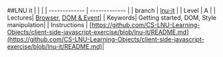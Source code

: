 ##LNU it
|  |  |
| ------------- | ------------- |
|  branch | [lnu-it](https://github.com/CS-LNU-Learning-Objects/client-side-javascript-exercise/tree/lnu-it) |
| Level  | A  |
| Lectures| [Browser](https://github.com/CS-LNU-Learning-Objects/client-side-javascript/tree/master/lectures/01-browser), [DOM & Event](https://github.com/CS-LNU-Learning-Objects/client-side-javascript/tree/master/lectures/02-domevent)|
| Keywords| Getting started, DOM, Style manipulation|
| Instructions | [https://github.com/CS-LNU-Learning-Objects/client-side-javascript-exercise/blob/lnu-it/README.md](https://github.com/CS-LNU-Learning-Objects/client-side-javascript-exercise/blob/lnu-it/README.md)|
